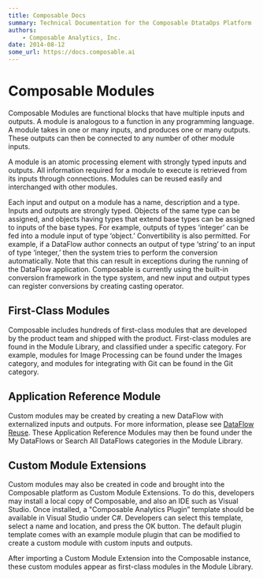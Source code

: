 ```yaml
---
title: Composable Docs
summary: Technical Documentation for the Composable DtataOps Platform
authors:
    - Composable Analytics, Inc.
date: 2014-08-12
some_url: https://docs.composable.ai
---
```


# Composable Modules

Composable Modules are functional blocks that have multiple inputs and outputs. A module is analogous to a function in any programming language. A module takes in one or many inputs, and produces one or many outputs. These outputs can then be connected to any number of other module inputs.

A module is an atomic processing element with strongly typed inputs and outputs. All information required for a module to execute is retrieved from its inputs through connections. Modules can be reused easily and interchanged with other modules.

Each input and output on a module has a name, description and a type. Inputs and outputs are strongly typed. Objects of the same type can be assigned, and objects having types that extend base types can be assigned to inputs of the base types. For example, outputs of types ‘integer’ can be fed into a module input of type ‘object.’ Convertibility is also permitted. For example, if a DataFlow author connects an output of type ‘string’ to an input of type ‘integer,’ then the system tries to perform the conversion automatically. Note that this can result in exceptions during the running of the DataFlow application. Composable is currently using the built-in conversion framework in the type system, and new input and output types can register conversions by creating casting operator.

## First-Class Modules

Composable includes hundreds of first-class modules that are developed by the product team and shipped with the product. First-class modules are found in the Module Library, and classified under a specific category. For example, modules for Image Processing can be found under the Images category, and modules for integrating with Git can be found in the Git category.

## Application Reference Module

Custom modules may be created by creating a new DataFlow with externalized inputs and outputs. For more information, please see [DataFlow Reuse](./06.DataFlow-Reuse.md). These Application Reference Modules may then be found under  the My DataFlows or Search All DataFlows categories in the Module Library.

## Custom Module Extensions

Custom modules may also be created in code and brought into the Composable platform as Custom Module Extensions. To do this, developers may install a local copy of Composable, and also an IDE such as Visual Studio. Once installed, a "Composable Analytics Plugin” template should be available in Visual Studio under C#. Developers can select this template, select a name and location, and press the OK button. The default plugin template comes with an example module plugin that can be modified to create a custom module with custom inputs and outputs.

After importing a Custom Module Extension into the Composable instance, these custom modules appear as first-class modules in the Module Library.